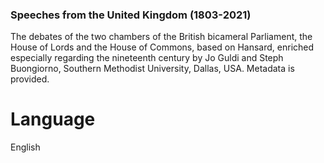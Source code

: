 ### Speeches from the United Kingdom (1803-2021)
The debates of the two chambers of the British bicameral Parliament, the House of Lords and the House of Commons, based on Hansard, enriched especially regarding the nineteenth century by Jo Guldi and Steph Buongiorno, Southern Methodist University, Dallas, USA. Metadata is provided.

# Language
English
